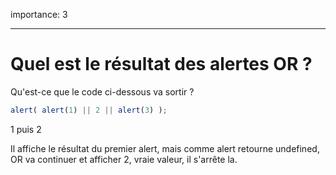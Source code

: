 importance: 3

---

# Quel est le résultat des alertes OR ?

Qu'est-ce que le code ci-dessous va sortir ?

```js
alert( alert(1) || 2 || alert(3) );
```

1 puis 2

Il affiche le résultat du premier alert, mais comme alert retourne undefined, OR va continuer et afficher 2, vraie valeur, il s'arrête la.